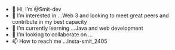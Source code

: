 - 👋 Hi, I’m @Smit-dev
- 👀 I’m interested in ...Web 3 and looking to meet great peers and contribute in my best capacity
- 🌱 I’m currently learning ...Java and web development 
- 💞️ I’m looking to collaborate on ...
- 📫 How to reach me ...Insta-smit_2405

<!---
Smit-dev/Smit-dev is a ✨ special ✨ repository because its `README.md` (this file) appears on your GitHub profile.
You can click the Preview link to take a look at your changes.
--->
